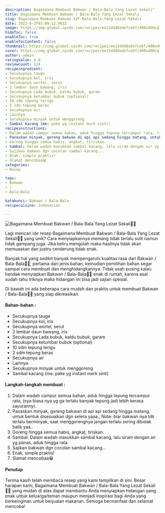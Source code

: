 ```yaml
---
description: Bagaimana Membuat Bakwan / Bala-Bala Yang Lezat Sekali"
title: Bagaimana Membuat Bakwan / Bala-Bala Yang Lezat Sekali
slug: Bagaimana-Membuat-Bakwan-%2F-Bala-Bala-Yang-Lezat-Sekali
date: 2022-6-3T03:09:12.063Z
image: https://img-global.cpcdn.com/recipes/ee12d4d8adefce6f/400x400cq70/photo.jpg
hideToc: false
enableToc: true
enableTocContent: false
thumbnail: https://img-global.cpcdn.com/recipes/ee12d4d8adefce6f/400x400cq70/photo.jpg
cover: https://img-global.cpcdn.com/recipes/ee12d4d8adefce6f/400x400cq70/photo.jpg
author: admin
ratingvalue: 4.8
reviewcount: 124
recipeingredient:
- Secukupnya tauge
- Secukupnya kol, iris
- Secukupnya wortel, serut
- 2 lembar daun bawang, iris
- Secukupnya Lada bubuk, kaldu bubuk, garam
- Secukupnya ketumbar bubuk (optional)
- 10 sdm tepung terigu
- 2 sdm tepung beras
- Secukupnya air
- Lainnya
- Secukupnya minyak untuk menggoreng
- Sambal kacang (me: pake yg instant merk sinti)
recipeinstructions:
- Dalam wadah campur semua bahan, aduk hingga tepung tercampur rata, (sya biasa nya yg ga terlalu banyak tepung jadi lebih kerasa sayuranny).
- Panaskan minyak, goreng bakwan di api api sedang hingga matang, untuk bentuk disesuaikan dgn selera yaaa,, Note: biar bakwan nya tdk terlalu berminyak, saat menggorengnya jangan terlalu sering dibolak balik yaa..
- Goreng hingga semua habis, angkat, tiriskan.
- Sambal: Dalam wadah masukkan sambal kacang, lalu siram dengan air yg panas, aduk hingga rata.
- Sajikan bakwan dgn cocolan sambal kacang...
- Enak, simple praktis!
- Slamat mencobaa😁
categories:
- Resep

tags:
- Bakwan
- /
- Bala-Bala

katakunci: Bakwan / Bala-Bala
recipecuisine: Indonesian

---
```


![Bagaimana Membuat Bakwan / Bala-Bala Yang Lezat Sekali👩‍🍳](https://img-global.cpcdn.com/recipes/ee12d4d8adefce6f/400x400cq70/photo.jpg)

Lagi mencari ide resep Bagaimana Membuat Bakwan / Bala-Bala Yang Lezat Sekali👩‍🍳 yang unik? Cara menyiapkannya memang tidak terlalu sulit namun tidak gampang juga. Jika keliru mengolah maka hasilnya tidak akan memuaskan dan justru cenderung tidak enak.

Banyak hal yang sedikit banyak mempengaruhi kualitas rasa dari Bakwan / Bala-Bala👩‍🍳, pertama dari jenis bahan, kemudian pemilihan bahan segar sampai cara membuat dan menghidangkannya. Tidak usah pusing kalau hendak menyiapkan Bakwan / Bala-Bala👩‍🍳 enak di rumah, karena asal sudah tahu triknya maka hidangan ini bisa jadi sajian spesial.

Di bawah ini ada beberapa cara mudah dan praktis untuk membuat Bakwan / Bala-Bala👩‍🍳 yang siap dikreasikan.

<!--inarticleads1-->

#### Bahan-bahan :

- Secukupnya tauge
- Secukupnya kol, iris
- Secukupnya wortel, serut
- 2 lembar daun bawang, iris
- Secukupnya Lada bubuk, kaldu bubuk, garam
- Secukupnya ketumbar bubuk (optional)
- 10 sdm tepung terigu
- 2 sdm tepung beras
- Secukupnya air
- Lainnya
- Secukupnya minyak untuk menggoreng
- Sambal kacang (me: pake yg instant merk sinti)

<!--inarticleads2-->

#### Langkah-langkah membuat :

1. Dalam wadah campur semua bahan, aduk hingga tepung tercampur rata, (sya biasa nya yg ga terlalu banyak tepung jadi lebih kerasa sayuranny).
1. Panaskan minyak, goreng bakwan di api api sedang hingga matang, untuk bentuk disesuaikan dgn selera yaaa,, Note: biar bakwan nya tdk terlalu berminyak, saat menggorengnya jangan terlalu sering dibolak balik yaa..
1. Goreng hingga semua habis, angkat, tiriskan.
1. Sambal: Dalam wadah masukkan sambal kacang, lalu siram dengan air yg panas, aduk hingga rata.
1. Sajikan bakwan dgn cocolan sambal kacang...
1. Enak, simple praktis!
1. Slamat mencobaa😁

#### Penutup

Terima kasih telah membaca resep yang kami tampilkan di sini. Besar harapan kami, Bagaimana Membuat Bakwan / Bala-Bala Yang Lezat Sekali👩‍🍳 yang mudah di atas dapat membantu Anda menyiapkan hidangan yang enak untuk keluarga/teman maupun menjadi inspirasi bagi Anda yang berkeinginan untuk berjualan makanan. Semoga bermanfaat dan selamat mencoba!